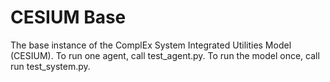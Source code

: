 # CESIUM Base

The base instance of the ComplEx System Integrated Utilities Model (CESIUM).
To run one agent, call test_agent.py.
To run the model once, call run test_system.py.
